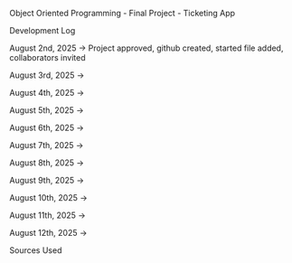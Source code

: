 Object Oriented Programming - Final Project - Ticketing App

Development Log

August 2nd, 2025 -> Project approved, github created, started file added, collaborators invited

August 3rd, 2025 ->

August 4th, 2025 ->

August 5th, 2025 ->

August 6th, 2025 ->

August 7th, 2025 ->

August 8th, 2025 ->

August 9th, 2025 ->

August 10th, 2025 ->

August 11th, 2025 ->

August 12th, 2025 ->

Sources Used
